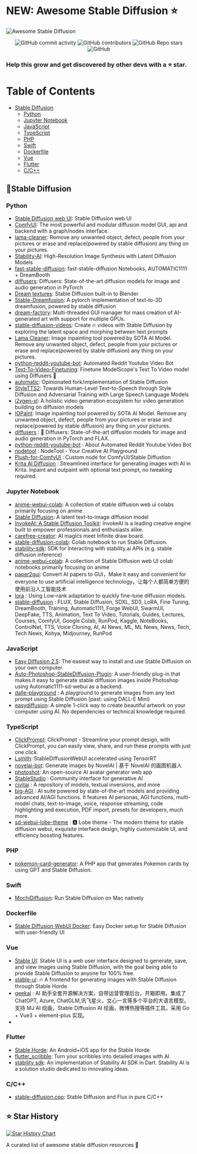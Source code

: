 # NEW: Awesome Stable Diffusion ⭐
<img alt="Awesome Stable Diffusion" src="https://repository-images.githubusercontent.com/613279917/f67c116d-b238-432e-8fa9-db17c8c9ac71">
<br>
<p align="center">

<img alt="GitHub commit activity" src="https://img.shields.io/github/commit-activity/m/doanbactam/awesome-stable-diffusion">
<img alt="GitHub contributors" src="https://img.shields.io/github/contributors/doanbactam/awesome-stable-diffusion">
<img alt="GitHub Repo stars" src="https://img.shields.io/github/stars/doanbactam/awesome-stable-diffusion?style=social">
<img alt="GitHub" src="https://img.shields.io/github/license/doanbactam/awesome-stable-diffusion">

</p>

<h3>Help this grow and get discovered by other devs with a ⭐ star.</h3>

# Table of Contents

- [Stable Diffusion](#stable-diffusion)
    - [Python](#python)
    - [Jupyter Notebook](#jupyter-notebook)
    - [JavaScript](#javascript)
    - [TypeScript](#typescript)
    - [PHP](#php)
    - [Swift](#swift)
    - [Dockerfile](#dockerfile)
    - [Vue](#vue)
    - [Flutter](#flutter)
    - [C/C++](#c)

## 👑Stable Diffusion

### Python

- [Stable Diffusion web UI](https://github.com/AUTOMATIC1111/stable-diffusion-webui): Stable Diffusion web UI
- [ComfyUI](https://github.com/comfyanonymous/ComfyUI): The most powerful and modular diffusion model GUI, api and backend with a graph/nodes interface.
- [lama-cleaner](https://github.com/Sanster/lama-cleaner): Remove any unwanted object, defect, people from your pictures or erase and replace(powered by stable diffusion) any thing on your pictures.
- [Stability-AI](https://github.com/Stability-AI/stablediffusion): High-Resolution Image Synthesis with Latent Diffusion Models
- [fast-stable-diffusion](https://github.com/TheLastBen/fast-stable-diffusion): fast-stable-diffusion Notebooks, AUTOMATIC1111 + DreamBooth
- [diffusers](https://github.com/huggingface/diffusers): Diffusers: State-of-the-art diffusion models for image and audio generation in PyTorch
- [Dream textures](https://github.com/carson-katri/dream-textures): Stable Diffusion built-in to Blender
- [Stable-Dreamfusion](https://github.com/ashawkey/stable-dreamfusion): A pytorch implementation of text-to-3D dreamfusion, powered by stable diffusion
- [dream-factory](https://github.com/rbbrdckybk/dream-factory): Multi-threaded GUI manager for mass creation of AI-generated art with support for multiple GPUs.
- [stable-diffusion-videos](https://github.com/nateraw/stable-diffusion-videos): Create 🔥 videos with Stable Diffusion by exploring the latent space and morphing between text prompts
- [Lama Cleaner](https://github.com/Sanster/lama-cleaner): Image inpainting tool powered by SOTA AI Model. Remove any unwanted object, defect, people from your pictures or erase and replace(powered by stable diffusion) any thing on your pictures.
- [python-reddit-youtube-bot](https://github.com/alexlaverty/python-reddit-youtube-bot): Automated Reddit Youtube Video Bot
- [Text-To-Video-Finetuning](https://github.com/ExponentialML/Text-To-Video-Finetuning): Finetune ModelScope's Text To Video model using Diffusers 🧨
- [automatic](https://github.com/vladmandic/automatic): Opinionated fork/implementation of Stable Diffusion
- [StyleTTS2](https://github.com/yl4579/StyleTTS2):  Towards Human-Level Text-to-Speech through Style Diffusion and Adversarial Training with Large Speech Language Models
- [i2vgen-xl](https://github.com/ali-vilab/i2vgen-xl): A holistic video generation ecosystem for video generation building on diffusion models
- [IOPaint](https://github.com/Sanster/IOPaint): Image inpainting tool powered by SOTA AI Model. Remove any unwanted object, defect, people from your pictures or erase and replace(powered by stable diffusion) any thing on your pictures.
- [diffusers](https://github.com/huggingface/diffusers) : 🤗 Diffusers: State-of-the-art diffusion models for image and audio generation in PyTorch and FLAX.
- [python-reddit-youtube-bot](https://github.com/alexlaverty/python-reddit-youtube-bot) : About Automated Reddit Youtube Video Bot
- [nodetool](https://github.com/nodetool-ai/nodetool) : NodeTool - Your Creative AI Playground
- [Plush-for-ComfyUI](https://github.com/glibsonoran/Plush-for-ComfyUI) : Custom node for ComfyUI/Stable Diffustion
- [Krita AI Diffusion](https://github.com/Acly/krita-ai-diffusion) : Streamlined interface for generating images with AI in Krita. Inpaint and outpaint with optional text prompt, no tweaking required.

### Jupyter Notebook
- [anime-webui-colab](https://github.com/NUROISEA/anime-webui-colab): A collection of stable diffusion web ui colabs primarily focusing on anime
- [Stable Diffusion](https://github.com/CompVis/stable-diffusion): A latent text-to-image diffusion model
- [InvokeAI: A Stable Diffusion Toolkit](https://github.com/invoke-ai/InvokeAI): InvokeAI is a leading creative engine built to empower professionals and enthusiasts alike.
- [carefree-creator](https://github.com/carefree0910/carefree-creator): AI magics meet Infinite draw board.
- [stable-diffusion-colab](https://github.com/woctezuma/stable-diffusion-colab): Colab notebook to run Stable Diffusion.
- [stability-sdk](https://github.com/Stability-AI/stability-sdk): SDK for interacting with stability.ai APIs (e.g. stable diffusion inference)
- [anime-webui-colab](https://github.com/NUROISEA/anime-webui-colab): A collection of Stable Diffusion web UI colab notebooks primarily focusing on anime
- [paper2gui](https://github.com/Baiyuetribe/paper2gui): Convert AI papers to GUI，Make it easy and convenient for everyone to use artificial intelligence technology。让每个人都简单方便的使用前沿人工智能技术
- [lora](https://github.com/cloneofsimo/lora) : Using Low-rank adaptation to quickly fine-tune diffusion models.
- [stable-diffusion](https://github.com/FurkanGozukara/Stable-Diffusion) : FLUX, Stable Diffusion, SDXL, SD3, LoRA, Fine Tuning, DreamBooth, Training, Automatic1111, Forge WebUI, SwarmUI, DeepFake, TTS, Animation, Text To Video, Tutorials, Guides, Lectures, Courses, ComfyUI, Google Colab, RunPod, Kaggle, NoteBooks, ControlNet, TTS, Voice Cloning, AI, AI News, ML, ML News, News, Tech, Tech News, Kohya, Midjourney, RunPod

### JavaScript
- [Easy Diffusion 2.5](https://github.com/cmdr2/stable-diffusion-ui): The easiest way to install and use Stable Diffusion on your own computer.
- [Auto-Photoshop-StableDiffusion-Plugin](https://github.com/AbdullahAlfaraj/Auto-Photoshop-StableDiffusion-Plugin): A user-friendly plug-in that makes it easy to generate stable diffusion images inside Photoshop using Automatic1111-sd-webui as a backend.
- [dalle-playground](https://github.com/saharmor/dalle-playground) : A playground to generate images from any text prompt using Stable Diffusion (past: using DALL-E Mini)
- [easydiffusion](https://github.com/easydiffusion/easydiffusion): A simple 1-click way to create beautiful artwork on your computer using AI. No dependencies or technical knowledge required.
### TypeScript

- [ClickPrompt](https://github.com/prompt-engineering/click-prompt): ClickPrompt - Streamline your prompt design, with ClickPrompt, you can easily view, share, and run these prompts with just one click.
- [Lsmith](https://github.com/ddPn08/Lsmith): StableDiffusionWebUI accelerated using TensorRT
- [novelai-bot](https://github.com/koishijs/novelai-bot): Generate images by NovelAI | 基于 NovelAI 的画图机器人
- [photoshot](https://github.com/shinework/photoshot): An open-source AI avatar generator web app
- [StableStudio](https://github.com/Stability-AI/StableStudio) : Community interface for generative AI
- [civitai](https://github.com/civitai/civitai) : A repository of models, textual inversions, and more
- [big-AGI](https://github.com/enricoros/big-AGI) : AI suite powered by state-of-the-art models and providing advanced AI/AGI functions. It features AI personas, AGI functions, multi-model chats, text-to-image, voice, response streaming, code highlighting and execution, PDF import, presets for developers, much more.
- [sd-webui-lobe-theme](https://github.com/lobehub/sd-webui-lobe-theme) : 🅰️ Lobe theme - The modern theme for stable diffusion webui, exquisite interface design, highly customizable UI, and efficiency boosting features.

### PHP

- [pokemon-card-generator](https://github.com/robiningelbrecht/pokemon-card-generator): A PHP app that generates Pokemon cards by using GPT and Stable Diffusion.

### Swift
- [MochiDiffusion](https://github.com/godly-devotion/MochiDiffusion): Run Stable Diffusion on Mac natively

### Dockerfile

- [Stable Diffusion WebUI Docker](https://github.com/AbdBarho/stable-diffusion-webui-docker): Easy Docker setup for Stable Diffusion with user-friendly UI


### Vue
- [Stable UI](https://github.com/aqualxx/stable-ui): Stable UI is a web user interface designed to generate, save, and view images using Stable Diffusion, with the goal being able to provide Stable Diffusion to anyone for 100% free.
- [stable-ui](https://github.com/aqualxx/stable-ui): 🔥 A frontend for generating images with Stable Diffusion through Stable Horde
- [geekai](https://github.com/yangjian102621/geekai) : AI 助手全套开源解决方案，自带运营管理后台，开箱即用。集成了 ChatGPT, Azure, ChatGLM,讯飞星火，文心一言等多个平台的大语言模型。支持 MJ AI 绘画，Stable Diffusion AI 绘画，微博热搜等插件工具。采用 Go + Vue3 + element-plus 实现。
- 

### Flutter
- [Stable Horde](https://github.com/ndahlquist/stable-horde-flutter): An Android+iOS app for the Stable Horde
- [flutter_scribble](https://github.com/lahirumaramba/flutter_scribble): Turn your scribbles into detailed images with AI
- [stability sdk](https://github.com/joshuadeguzman/stability-sdk-dart): An implementation of Stability AI SDK in Dart. Stability AI is a solution studio dedicated to innovating ideas.

### C/C++
- [stable-diffusion.cpp](https://github.com/leejet/stable-diffusion.cpp): Stable Diffusion and Flux in pure C/C++

## ⭐️ Star History

<a href="https://star-history.com/#doanbactam/awesome-stable-diffusion&Date">
 <picture>
   <source media="(prefers-color-scheme: dark)" srcset="https://api.star-history.com/svg?repos=doanbactam/awesome-stable-diffusion&type=Date&theme=dark" />
   <source media="(prefers-color-scheme: light)" srcset="https://api.star-history.com/svg?repos=doanbactam/awesome-stable-diffusion&type=Date" />
   <img alt="Star History Chart" src="https://api.star-history.com/svg?repos=doanbactam/awesome-stable-diffusion&type=Date" />
 </picture>
</a>

A curated list of awesome stable diffusion resources 🌟
